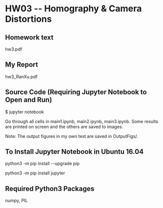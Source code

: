 # HW03 -- Homography & Camera Distortions

## Homework text
hw3.pdf

## My Report
hw3_RanXu.pdf

## Source Code (Requiring Jupyter Notebook to Open and Run)
$ jupyter notebook

Go through all cells in main1.ipynb, main2.ipynb, main3.ipynb. Some results are printed on screen and the others are saved to images. 

Note: The output figures in my own test are saved in OutputFigs/.

## To Install Jupyter Notebook in Ubuntu 16.04
python3 -m pip install --upgrade pip

python3 -m pip install jupyter

## Required Python3 Packages
numpy, PIL
